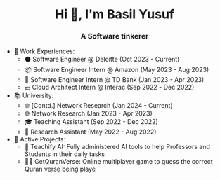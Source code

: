<h1 align="center">Hi 👋, I'm Basil Yusuf</h1>
<h3 align="center">A Software tinkerer</h3>

- 💼 Work Experiences:
  - ⚫ Software Engineer @ Deloitte (Oct 2023 - Current)
  - 📦 Software Engineer Intern @ Amazon (May 2023 - Aug 2023)
  - 🏦 Software Engineer Intern @ TD Bank (Jan 2023 - Apr 2023)
  - 💵 Cloud Architect Intern @ Interac (Sep 2022 - Dec 2022)
- 📚 University:
  - 🌐 [Contd.] Network Research (Jan 2024 - Current)
  - 🌐 Network Research (Jan 2023 - Apr 2023)
  - 🎓 Teaching Assistant (Sep 2022 - Dec 2022)
  - 🔎 Research Assistant (May 2022 - Aug 2022)
- 👤 Active Projects:
  - 🌱 Teachify AI: Fully administered AI tools to help Professors and Students in their daily tasks
  - 👨‍💻 GetQuranVerse: Online multiplayer game to guess the correct Quran verse being playe
